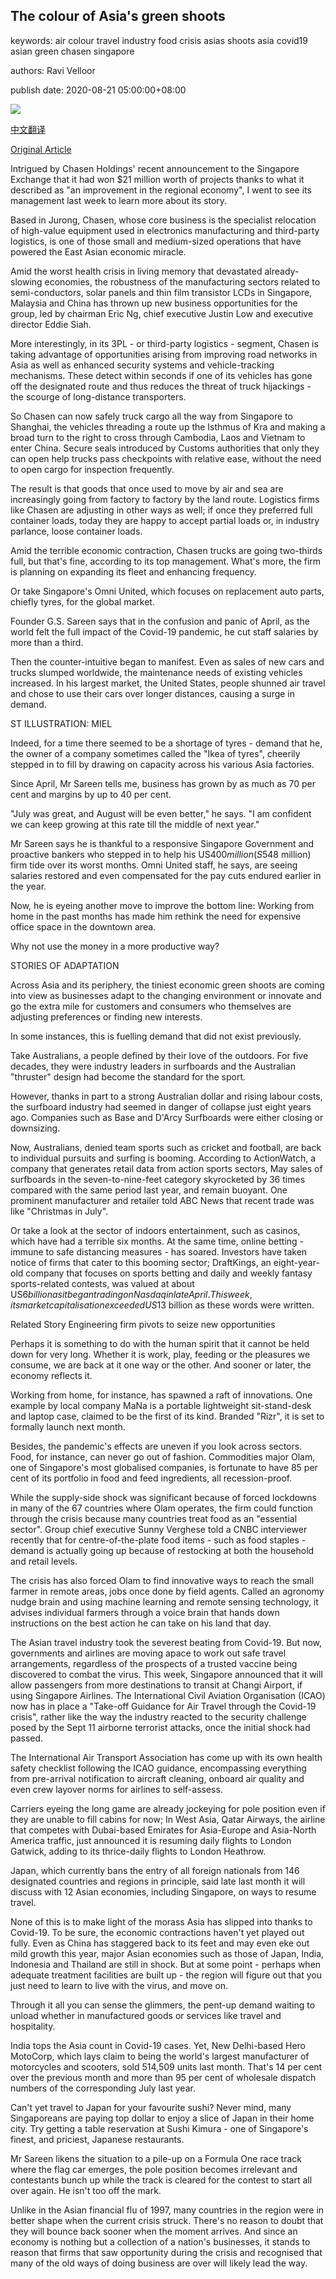 ## The colour of Asia's green shoots

keywords: air colour travel industry food crisis asias shoots asia covid19 asian green chasen singapore

authors: Ravi Velloor

publish date: 2020-08-21 05:00:00+08:00

![](https://www.straitstimes.com/sites/all/themes/custom/bootdemo/images/facebook_default_pic.jpg)

[中文翻译](The%20colour%20of%20Asia%27s%20green%20shoots_zh.md)

[Original Article](https://www.straitstimes.com/opinion/the-colour-of-asias-green-shoots-0)

Intrigued by Chasen Holdings' recent announcement to the Singapore Exchange that it had won $21 million worth of projects thanks to what it described as "an improvement in the regional economy", I went to see its management last week to learn more about its story.

Based in Jurong, Chasen, whose core business is the specialist relocation of high-value equipment used in electronics manufacturing and third-party logistics, is one of those small and medium-sized operations that have powered the East Asian economic miracle.

Amid the worst health crisis in living memory that devastated already-slowing economies, the robustness of the manufacturing sectors related to semi-conductors, solar panels and thin film transistor LCDs in Singapore, Malaysia and China has thrown up new business opportunities for the group, led by chairman Eric Ng, chief executive Justin Low and executive director Eddie Siah.

More interestingly, in its 3PL - or third-party logistics - segment, Chasen is taking advantage of opportunities arising from improving road networks in Asia as well as enhanced security systems and vehicle-tracking mechanisms. These detect within seconds if one of its vehicles has gone off the designated route and thus reduces the threat of truck hijackings - the scourge of long-distance transporters.

So Chasen can now safely truck cargo all the way from Singapore to Shanghai, the vehicles threading a route up the Isthmus of Kra and making a broad turn to the right to cross through Cambodia, Laos and Vietnam to enter China. Secure seals introduced by Customs authorities that only they can open help trucks pass checkpoints with relative ease, without the need to open cargo for inspection frequently.

The result is that goods that once used to move by air and sea are increasingly going from factory to factory by the land route. Logistics firms like Chasen are adjusting in other ways as well; if once they preferred full container loads, today they are happy to accept partial loads or, in industry parlance, loose container loads.

Amid the terrible economic contraction, Chasen trucks are going two-thirds full, but that's fine, according to its top management. What's more, the firm is planning on expanding its fleet and enhancing frequency.

Or take Singapore's Omni United, which focuses on replacement auto parts, chiefly tyres, for the global market.

Founder G.S. Sareen says that in the confusion and panic of April, as the world felt the full impact of the Covid-19 pandemic, he cut staff salaries by more than a third.

Then the counter-intuitive began to manifest. Even as sales of new cars and trucks slumped worldwide, the maintenance needs of existing vehicles increased. In his largest market, the United States, people shunned air travel and chose to use their cars over longer distances, causing a surge in demand.



ST ILLUSTRATION: MIEL



Indeed, for a time there seemed to be a shortage of tyres - demand that he, the owner of a company sometimes called the "Ikea of tyres", cheerily stepped in to fill by drawing on capacity across his various Asia factories.

Since April, Mr Sareen tells me, business has grown by as much as 70 per cent and margins by up to 40 per cent.

"July was great, and August will be even better," he says. "I am confident we can keep growing at this rate till the middle of next year."

Mr Sareen says he is thankful to a responsive Singapore Government and proactive bankers who stepped in to help his US$400 million (S$548 million) firm tide over its worst months. Omni United staff, he says, are seeing salaries restored and even compensated for the pay cuts endured earlier in the year.

Now, he is eyeing another move to improve the bottom line: Working from home in the past months has made him rethink the need for expensive office space in the downtown area.

Why not use the money in a more productive way?

STORIES OF ADAPTATION

Across Asia and its periphery, the tiniest economic green shoots are coming into view as businesses adapt to the changing environment or innovate and go the extra mile for customers and consumers who themselves are adjusting preferences or finding new interests.

In some instances, this is fuelling demand that did not exist previously.

Take Australians, a people defined by their love of the outdoors. For five decades, they were industry leaders in surfboards and the Australian "thruster" design had become the standard for the sport.

However, thanks in part to a strong Australian dollar and rising labour costs, the surfboard industry had seemed in danger of collapse just eight years ago. Companies such as Base and D'Arcy Surfboards were either closing or downsizing.

Now, Australians, denied team sports such as cricket and football, are back to individual pursuits and surfing is booming. According to ActionWatch, a company that generates retail data from action sports sectors, May sales of surfboards in the seven-to-nine-feet category skyrocketed by 36 times compared with the same period last year, and remain buoyant. One prominent manufacturer and retailer told ABC News that recent trade was like "Christmas in July".

Or take a look at the sector of indoors entertainment, such as casinos, which have had a terrible six months. At the same time, online betting - immune to safe distancing measures - has soared. Investors have taken notice of firms that cater to this booming sector; DraftKings, an eight-year-old company that focuses on sports betting and daily and weekly fantasy sports-related contests, was valued at about US$6 billion as it began trading on Nasdaq in late April. This week, its market capitalisation exceeded US$13 billion as these words were written.

Related Story Engineering firm pivots to seize new opportunities

Perhaps it is something to do with the human spirit that it cannot be held down for very long. Whether it is work, play, feeding or the pleasures we consume, we are back at it one way or the other. And sooner or later, the economy reflects it.

Working from home, for instance, has spawned a raft of innovations. One example by local company MaNa is a portable lightweight sit-stand-desk and laptop case, claimed to be the first of its kind. Branded "Rizr", it is set to formally launch next month.

Besides, the pandemic's effects are uneven if you look across sectors. Food, for instance, can never go out of fashion. Commodities major Olam, one of Singapore's most globalised companies, is fortunate to have 85 per cent of its portfolio in food and feed ingredients, all recession-proof.

While the supply-side shock was significant because of forced lockdowns in many of the 67 countries where Olam operates, the firm could function through the crisis because many countries treat food as an "essential sector". Group chief executive Sunny Verghese told a CNBC interviewer recently that for centre-of-the-plate food items - such as food staples - demand is actually going up because of restocking at both the household and retail levels.

The crisis has also forced Olam to find innovative ways to reach the small farmer in remote areas, jobs once done by field agents. Called an agronomy nudge brain and using machine learning and remote sensing technology, it advises individual farmers through a voice brain that hands down instructions on the best action he can take on his land that day.

The Asian travel industry took the severest beating from Covid-19. But now, governments and airlines are moving apace to work out safe travel arrangements, regardless of the prospects of a trusted vaccine being discovered to combat the virus. This week, Singapore announced that it will allow passengers from more destinations to transit at Changi Airport, if using Singapore Airlines. The International Civil Aviation Organisation (ICAO) now has in place a "Take-off Guidance for Air Travel through the Covid-19 crisis", rather like the way the industry reacted to the security challenge posed by the Sept 11 airborne terrorist attacks, once the initial shock had passed.

The International Air Transport Association has come up with its own health safety checklist following the ICAO guidance, encompassing everything from pre-arrival notification to aircraft cleaning, onboard air quality and even crew layover norms for airlines to self-assess.

Carriers eyeing the long game are already jockeying for pole position even if they are unable to fill cabins for now; In West Asia, Qatar Airways, the airline that competes with Dubai-based Emirates for Asia-Europe and Asia-North America traffic, just announced it is resuming daily flights to London Gatwick, adding to its thrice-daily flights to London Heathrow.

Japan, which currently bans the entry of all foreign nationals from 146 designated countries and regions in principle, said late last month it will discuss with 12 Asian economies, including Singapore, on ways to resume travel.

None of this is to make light of the morass Asia has slipped into thanks to Covid-19. To be sure, the economic contractions haven't yet played out fully. Even as China has staggered back to its feet and may even eke out mild growth this year, major Asian economies such as those of Japan, India, Indonesia and Thailand are still in shock. But at some point - perhaps when adequate treatment facilities are built up - the region will figure out that you just need to learn to live with the virus, and move on.

Through it all you can sense the glimmers, the pent-up demand waiting to unload whether in manufactured goods or services like travel and hospitality.

India tops the Asia count in Covid-19 cases. Yet, New Delhi-based Hero MotoCorp, which lays claim to being the world's largest manufacturer of motorcycles and scooters, sold 514,509 units last month. That's 14 per cent over the previous month and more than 95 per cent of wholesale dispatch numbers of the corresponding July last year.

Can't yet travel to Japan for your favourite sushi? Never mind, many Singaporeans are paying top dollar to enjoy a slice of Japan in their home city. Try getting a table reservation at Sushi Kimura - one of Singapore's finest, and priciest, Japanese restaurants.

Mr Sareen likens the situation to a pile-up on a Formula One race track where the flag car emerges, the pole position becomes irrelevant and contestants bunch up while the track is cleared for the contest to start all over again. He isn't too off the mark.

Unlike in the Asian financial flu of 1997, many countries in the region were in better shape when the current crisis struck. There's no reason to doubt that they will bounce back sooner when the moment arrives. And since an economy is nothing but a collection of a nation's businesses, it stands to reason that firms that saw opportunity during the crisis and recognised that many of the old ways of doing business are over will likely lead the way.